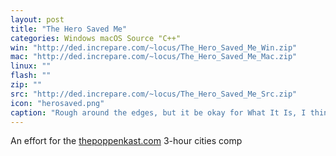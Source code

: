 ```yaml
---
layout: post
title: "The Hero Saved Me"
categories: Windows macOS Source "C++"
win: "http://ded.increpare.com/~locus/The_Hero_Saved_Me_Win.zip"
mac: "http://ded.increpare.com/~locus/The_Hero_Saved_Me_Mac.zip"
linux: ""
flash: ""
zip: ""
src: "http://ded.increpare.com/~locus/The_Hero_Saved_Me_Src.zip"
icon: "herosaved.png"
caption: "Rough around the edges, but it be okay for What It Is, I think."
---
```

An effort for the [thepoppenkast.com](http://www.thepoppenkast.com/forum/index.php?topic=1004.0) 3-hour cities comp
	